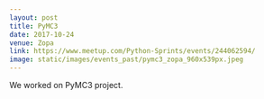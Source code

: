 ```yaml
---
layout: post
title: PyMC3
date: 2017-10-24
venue: Zopa
link: https://www.meetup.com/Python-Sprints/events/244062594/
image: static/images/events_past/pymc3_zopa_960x539px.jpeg
---
```


We worked on PyMC3 project.